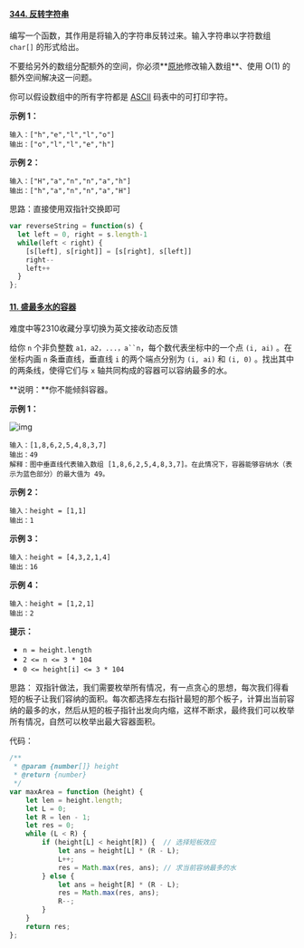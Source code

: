 #### [344. 反转字符串](https://leetcode-cn.com/problems/reverse-string/)

编写一个函数，其作用是将输入的字符串反转过来。输入字符串以字符数组 `char[]` 的形式给出。

不要给另外的数组分配额外的空间，你必须**[原地](https://baike.baidu.com/item/原地算法)修改输入数组**、使用 O(1) 的额外空间解决这一问题。

你可以假设数组中的所有字符都是 [ASCII](https://baike.baidu.com/item/ASCII) 码表中的可打印字符。

**示例 1：**

```
输入：["h","e","l","l","o"]
输出：["o","l","l","e","h"]
```

**示例 2：**

```
输入：["H","a","n","n","a","h"]
输出：["h","a","n","n","a","H"]
```

思路：直接使用双指针交换即可

```js
var reverseString = function(s) {
  let left = 0, right = s.length-1
  while(left < right) {
    [s[left], s[right]] = [s[right], s[left]]
    right--
    left++
  }
};
```

#### [11. 盛最多水的容器](https://leetcode-cn.com/problems/container-with-most-water/)

难度中等2310收藏分享切换为英文接收动态反馈

给你 `n` 个非负整数 `a1，a2，...，a``n`，每个数代表坐标中的一个点 `(i, ai)` 。在坐标内画 `n` 条垂直线，垂直线 `i` 的两个端点分别为 `(i, ai)` 和 `(i, 0)` 。找出其中的两条线，使得它们与 `x` 轴共同构成的容器可以容纳最多的水。

**说明：**你不能倾斜容器。

 

**示例 1：**

![img](https://aliyun-lc-upload.oss-cn-hangzhou.aliyuncs.com/aliyun-lc-upload/uploads/2018/07/25/question_11.jpg)

```
输入：[1,8,6,2,5,4,8,3,7]
输出：49 
解释：图中垂直线代表输入数组 [1,8,6,2,5,4,8,3,7]。在此情况下，容器能够容纳水（表示为蓝色部分）的最大值为 49。
```

**示例 2：**

```
输入：height = [1,1]
输出：1
```

**示例 3：**

```
输入：height = [4,3,2,1,4]
输出：16
```

**示例 4：**

```
输入：height = [1,2,1]
输出：2
```

 

**提示：**

- `n = height.length`
- `2 <= n <= 3 * 104`
- `0 <= height[i] <= 3 * 104`

思路：
 双指针做法，我们需要枚举所有情况，有一点贪心的思想，每次我们得看短的板子让我们容纳的面积。每次都选择左右指针最短的那个板子，计算出当前容纳的最多的水，然后从短的板子指针出发向内缩，这样不断求，最终我们可以枚举所有情况，自然可以枚举出最大容器面积。 

代码：

```js
/**
 * @param {number[]} height
 * @return {number}
 */
var maxArea = function (height) {
    let len = height.length;
    let L = 0;
    let R = len - 1;
    let res = 0;
    while (L < R) {
        if (height[L] < height[R]) {  // 选择短板效应
            let ans = height[L] * (R - L);
            L++;
            res = Math.max(res, ans); // 求当前容纳最多的水
        } else {
            let ans = height[R] * (R - L);
            res = Math.max(res, ans);
            R--;
        }
    }
    return res;
};
```

